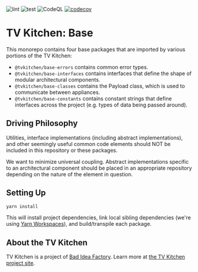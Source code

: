 ![lint](https://github.com/tvkitchen/base/actions/workflows/lint.yml/badge.svg)
![test](https://github.com/tvkitchen/base/actions/workflows/test.yml/badge.svg)
![CodeQL](https://github.com/tvkitchen/base/actions/workflows/codeql.yml/badge.svg)
[![codecov](https://codecov.io/gh/tvkitchen/base/branch/main/graph/badge.svg?token=7AI30XD1N4)](https://codecov.io/gh/tvkitchen/base)

# TV Kitchen: Base

This monorepo contains four base packages that are imported by various portions of the TV Kitchen:

* `@tvkitchen/base-errors` contains common error types.
* `@tvkitchen/base-interfaces` contains interfaces that define the shape of modular architectural components.
* `@tvkitchen/base-classes` contains the Payload class, which is used to communicate between appliances.
* `@tvkitchen/base-constants` contains constant strings that define interfaces across the project (e.g. types of data being passed around).

## Driving Philosophy

Utilities, interface implementations (including abstract implementations), and other seemingly useful common code elements should NOT be included in this repository or these packages.

We want to minimize universal coupling. Abstract implementations specific to an architectural component should be placed in an appropriate repository depending on the nature of the element in question.

## Setting Up

```sh
yarn install
```

This will install project dependencies, link local sibling dependencies (we're using [Yarn Workspaces](https://classic.yarnpkg.com/en/docs/workspaces/)), and build/transpile each package.

## About the TV Kitchen

TV Kitchen is a project of [Bad Idea Factory](https://biffud.com).  Learn more at [the TV Kitchen project site](https://tv.kitchen).
